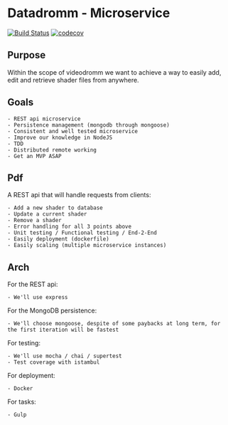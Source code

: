 # Datadromm - Microservice

[![Build Status](https://travis-ci.org/videodromm/datadromm-microservice.svg?branch=master)](https://travis-ci.org/videodromm/datadromm-microservice)
[![codecov](https://codecov.io/gh/videodromm/datadromm-microservice/branch/master/graph/badge.svg)](https://codecov.io/gh/videodromm/datadromm-microservice)


## Purpose

Within the scope of videodromm we want to achieve a way to easily add, edit and retrieve shader files from anywhere.

## Goals

	- REST api microservice
	- Persistence management (mongodb through mongoose)
	- Consistent and well tested microservice
	- Improve our knowledge in NodeJS
	- TDD
	- Distributed remote working
	- Get an MVP ASAP

## Pdf

A REST api that will handle requests from clients:

	- Add a new shader to database
	- Update a current shader
	- Remove a shader
	- Error handling for all 3 points above
	- Unit testing / Functional testing / End-2-End
	- Easily deployment (dockerfile)
	- Easily scaling (multiple microservice instances)

## Arch

For the REST api:

	- We'll use express

For the MongoDB persistence:

	- We'll choose mongoose, despite of some paybacks at long term, for the first iteration will be fastest

For testing:

	- We'll use mocha / chai / supertest
	- Test coverage with istambul

For deployment:

	- Docker

For tasks:

	- Gulp


